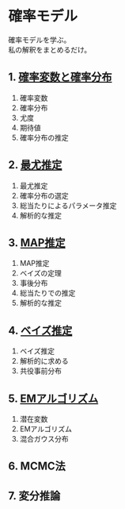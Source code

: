 # 確率モデル

確率モデルを学ぶ。  
私の解釈をまとめるだけ。

## 1. [確率変数と確率分布](introduction.ipynb)

1. 確率変数
2. 確率分布
3. 尤度
4. 期待値
5. 確率分布の推定

## 2. [最尤推定](ml-estimation.ipynb)

1. 最尤推定
2. 確率分布の選定
3. 総当たりによるパラメータ推定
4. 解析的な推定

## 3. [MAP推定](map-estimation.ipynb)

1. MAP推定
2. ベイズの定理
3. 事後分布
4. 総当たりでの推定
5. 解析的な推定

## 4. [ベイズ推定](bayesian-estimation.ipynb)

1. ベイズ推定
2. 解析的に求める
3. 共役事前分布

## 5. [EMアルゴリズム](em-algorithm.ipynb)

1. 潜在変数
2. EMアルゴリズム
3. 混合ガウス分布

## 6. MCMC法

## 7. 変分推論
